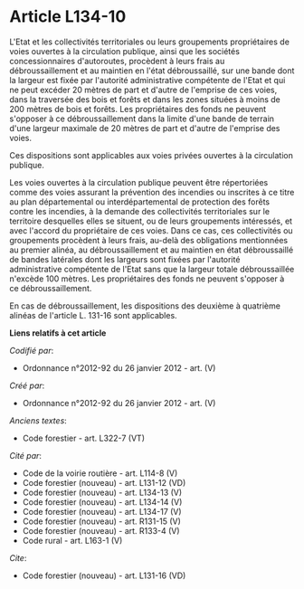 # Article L134-10

L'Etat et les collectivités territoriales ou leurs groupements propriétaires de voies ouvertes à la circulation publique,
ainsi que les sociétés concessionnaires d'autoroutes, procèdent à leurs frais au débroussaillement et au maintien en l'état
débroussaillé, sur une bande dont la largeur est fixée par l'autorité administrative compétente de l'Etat et qui ne peut
excéder 20 mètres de part et d'autre de l'emprise de ces voies, dans la traversée des bois et forêts et dans les zones
situées à moins de 200 mètres de bois et forêts. Les propriétaires des fonds ne peuvent s'opposer à ce débroussaillement dans
la limite d'une bande de terrain d'une largeur maximale de 20 mètres de part et d'autre de l'emprise des voies.

Ces dispositions sont applicables aux voies privées ouvertes à la circulation publique.

Les voies ouvertes à la circulation publique peuvent être répertoriées comme des voies assurant la prévention des incendies
ou inscrites à ce titre au plan départemental ou interdépartemental de protection des forêts contre les incendies, à la
demande des collectivités territoriales sur le territoire desquelles elles se situent, ou de leurs groupements intéressés, et
avec l'accord du propriétaire de ces voies. Dans ce cas, ces collectivités ou groupements procèdent à leurs frais, au-delà
des obligations mentionnées au premier alinéa, au débroussaillement et au maintien en état débroussaillé de bandes latérales
dont les largeurs sont fixées par l'autorité administrative compétente de l'Etat sans que la largeur totale débroussaillée
n'excède 100 mètres. Les propriétaires des fonds ne peuvent s'opposer à ce débroussaillement.

En cas de débroussaillement, les dispositions des deuxième à quatrième alinéas de l'article L. 131-16 sont applicables.

**Liens relatifs à cet article**

_Codifié par_:

  - Ordonnance n°2012-92 du 26 janvier 2012 - art. (V)

_Créé par_:

  - Ordonnance n°2012-92 du 26 janvier 2012 - art. (V)

_Anciens textes_:

  - Code forestier - art. L322-7 (VT)

_Cité par_:

  - Code de la voirie routière - art. L114-8 (V)
  - Code forestier (nouveau) - art. L131-12 (VD)
  - Code forestier (nouveau) - art. L134-13 (V)
  - Code forestier (nouveau) - art. L134-14 (V)
  - Code forestier (nouveau) - art. L134-17 (V)
  - Code forestier (nouveau) - art. R131-15 (V)
  - Code forestier (nouveau) - art. R133-4 (V)
  - Code rural - art. L163-1 (V)

_Cite_:

  - Code forestier (nouveau) - art. L131-16 (VD)
